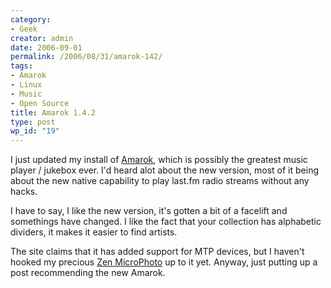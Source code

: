 ```yaml
---
category:
- Geek
creator: admin
date: 2006-09-01
permalink: /2006/08/31/amarok-142/
tags:
- Amarok
- Linux
- Music
- Open Source
title: Amarok 1.4.2
type: post
wp_id: "19"
---
```

I just updated my install of [Amarok](http://amarok.kde.org/), which is possibly the greatest music player / jukebox ever.  I'd heard alot about the new version, most of it being about the new native capability to play last.fm radio streams without any hacks.

I have to say, I like the new version, it's gotten a bit of a facelift and somethings have changed.  I like the fact that your collection has alphabetic dividers, it makes it easier to find artists.

The site claims that it has added support for MTP devices, but I haven't hooked my precious [Zen MicroPhoto](http://www.creative.com/products/product.asp?category=213&subcategory=214&product=14107) up to it yet.  Anyway, just putting up a post recommending the new Amarok.
